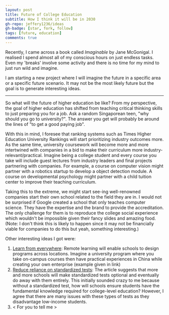 ```yaml
---
layout: post
title: Future of College Education
subtitle: How I think it will be in 2030
gh-repo: jeffery1236/ideas
gh-badge: [star, fork, follow]
tags: [future, education]
comments: true
---
```


Recently, I came across a book called *Imaginable* by Jane McGonigal. I realised I spend almost all of my conscious hours on just endless tasks. Even my 'breaks' involve some activity and there is no time for my mind to just run wild and imagine.

I am starting a new project where I will imagine the future in a specific area or a specific future scenario. It may not be the most likely future but the goal is to generate interesting ideas.

---

So what will the future of higher education be like? From my perspective, the goal of higher education has shifted from teaching critical thinking skills to just preparing you for a job. Ask a random Singaporean teen, "why should you go to university?". The answer you get will probably be around the lines of "to get a good paying job".

With this in mind, I foresee that ranking systems such as Times Higher Education University Rankings will start prioritizing industry outcomes more. As the same time, university coursework will become more and more intertwined with companies in a bid to make their curriculum more industry-relevant/practical. Imagine being a college student and every course you take will include guest lectures from industry leaders and final projects partnering with companies. For example, a course on computer vision might partner with a robotics startup to develop a object detection module. A course on developmental psychology might partner with a child tuition center to improve their teaching curriculum.

Taking this to the extreme, we might start see-ing well-renowned companies start their own school related to the field they are in. I would not be surprised if Google created a school that only teaches computer science. They have the expertise and the brand to provide the accreditation. The only challenge for them is to reproduce the college social experience which wouldn't be impossible given their fancy slides and amazing food. (Note: I don't think this is likely to happen since it may not be financially viable for companies to do this but yeah, something interesting.)

Other interesting ideas I got were:
1. [Learn from everywhere](https://www.weforum.org/agenda/2022/02/four-trends-that-will-shape-the-future-of-higher-education/): Remote learning will enable schools to design programs across locations. Imagine a university program where you take on-campus courses then have practical experiences in China while creating your own enterprise (example given in link)
2. [Reduce reliance on standardized tests](https://www.weforum.org/agenda/2022/02/four-trends-that-will-shape-the-future-of-higher-education/): The article suggests that more and more schools will make standardized tests optional and eventually do away with them entirely. This initially sounded crazy to me because without a standardized test, how will schools ensure students have the fundamental knowledge required for college-level education? However, I agree that there are many issues with these types of tests as they disadvantage low-income students.
3. < For you to tell me >

